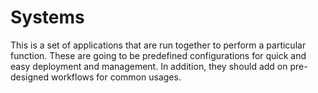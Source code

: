 # Systems

This is a set of applications that are run together to perform a particular function. These are
going to be predefined configurations for quick and easy deployment and management. In addition, they should
add on pre-designed workflows for common usages.
